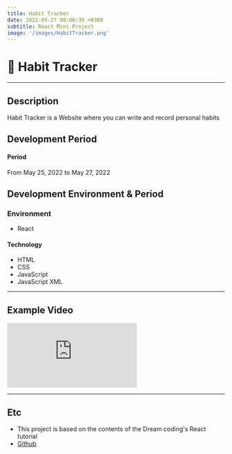 ```yaml
---
title: Habit Tracker
date: 2022-05-27 08:00:35 +0300
subtitle: React Mini-Project
image: '/images/HabitTracker.png'
---
```


# :mag_right: Habit Tracker <br/>

___

## Description
Habit Tracker is a Website where you can write and record personal habits<br/>

## Development Period <br/>
#### Period<br/>
From May 25, 2022 to May 27, 2022 <br/>

## Development Environment & Period <br/>
### Environment<br/>
* React

#### Technology<br/>
* HTML
* CSS
* JavaScript
* JavaScript XML

___

## Example Video <br/>
<p><iframe src="https://www.youtube.com/embed/wWpwLyAiibo" frameborder="0" allowfullscreen></iframe></p>

___

## Etc
* This project is based on the contents of the Dream coding's React tutorial<br/>
* [Github](https://github.com/HongDaye71/React_HabitTracker)<br/>